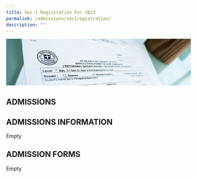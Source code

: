 ```yaml
---
title: Sec 1 Registration For 2023
permalink: /admissions/sec1registration/
description: ""
---
```



![](/images/Admissions/Admissions%20Page%20Banner.jpg)

ADMISSIONS
----------


ADMISSIONS INFORMATION
----------------------

 Empty 

ADMISSION FORMS
---------------

Empty

